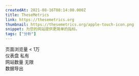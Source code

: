 ```yaml
---
createdAt: 2021-08-16T08:14:00.000Z
title: TheseMetrics
link: https://thesemetrics.org
thumbnail: https://thesemetrics.org/apple-touch-icon.png
snippet: 为您的网站提供更简单的指标。
tags: ["分析"]
---
```

页面浏览量 < 1万  
仪表盘 私有  
网站数量 无限  
数据导出